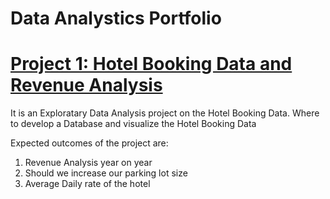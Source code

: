 # Data Analystics Portfolio

# [Project 1: Hotel Booking Data and Revenue Analysis](https://github.com/asifsk32/Hotel-Revenue.git)

It is an Exploratary Data Analysis project on the Hotel Booking Data. Where to develop a Database and visualize the Hotel Booking Data

Expected outcomes of the project are: 
1. Revenue Analysis year on year
2. Should we increase our parking lot size
3. Average Daily rate of the hotel

